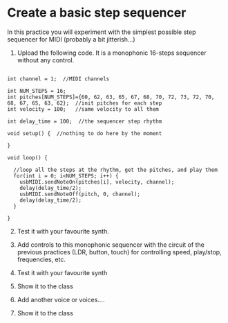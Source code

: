 # Create a basic step sequencer

In this practice you will experiment with the simplest possible step sequencer for MIDI (probably a bit jitterish...)

1) Upload the following code. It is a monophonic 16-steps sequencer without any control.
```

int channel = 1;  //MIDI channels

int NUM_STEPS = 16;
int pitches[NUM_STEPS]={60, 62, 63, 65, 67, 68, 70, 72, 73, 72, 70, 68, 67, 65, 63, 62};  //init pitches for each step
int velocity = 100;   //same velocity to all them

int delay_time = 100;  //the sequencer step rhythm

void setup() {  //nothing to do here by the moment

}

void loop() {

  //loop all the steps at the rhythm, get the pitches, and play them
  for(int i = 0; i<NUM_STEPS; i++) {
    usbMIDI.sendNoteOn(pitches[i], velocity, channel);
    delay(delay_time/2);
    usbMIDI.sendNoteOff(pitch, 0, channel);
    delay(delay_time/2);
  }

}
```

  
2) Test it with your favourite synth. 
  
3) Add controls to this monophonic sequencer with the circuit of the previous practices (LDR, button, touch) for controlling speed, play/stop, frequencies, etc. 

4) Test it with your favourite synth

5) Show it to the class

6) Add another voice or voices....

7) Show it to the class
